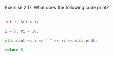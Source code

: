 Exercise 2.17: What does the following code print? <br />
<br />
```c++
int i, &ri = i; 
    
i = 5; ri = 10; 
    
std::cout << i << " " << ri << std::endl;
    
return 0;
```
